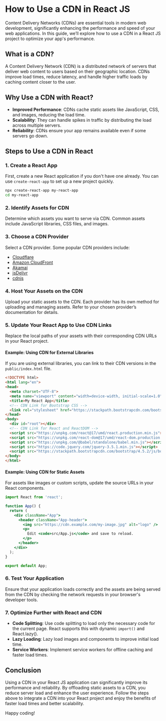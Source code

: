 # How to Use a CDN in React JS

Content Delivery Networks (CDNs) are essential tools in modern web development, significantly enhancing the performance and speed of your web applications. In this guide, we’ll explore how to use a CDN in a React JS project to optimize your app's performance.

## What is a CDN?

A Content Delivery Network (CDN) is a distributed network of servers that deliver web content to users based on their geographic location. CDNs improve load times, reduce latency, and handle higher traffic loads by caching content closer to the user.

## Why Use a CDN with React?

- **Improved Performance**: CDNs cache static assets like JavaScript, CSS, and images, reducing the load time.
- **Scalability**: They can handle spikes in traffic by distributing the load across multiple servers.
- **Reliability**: CDNs ensure your app remains available even if some servers go down.

## Steps to Use a CDN in React

### 1. Create a React App

First, create a new React application if you don't have one already. You can use `create-react-app` to set up a new project quickly.

```bash
npx create-react-app my-react-app
cd my-react-app
```

### 2. Identify Assets for CDN

Determine which assets you want to serve via CDN. Common assets include JavaScript libraries, CSS files, and images.

### 3. Choose a CDN Provider

Select a CDN provider. Some popular CDN providers include:

- [Cloudflare](https://www.cloudflare.com/)
- [Amazon CloudFront](https://aws.amazon.com/cloudfront/)
- [Akamai](https://www.akamai.com/)
- [jsDelivr](https://www.jsdelivr.com/)
- [cdnjs](https://cdnjs.com/)

### 4. Host Your Assets on the CDN

Upload your static assets to the CDN. Each provider has its own method for uploading and managing assets. Refer to your chosen provider’s documentation for details.

### 5. Update Your React App to Use CDN Links

Replace the local paths of your assets with their corresponding CDN URLs in your React project.

#### Example: Using CDN for External Libraries

If you are using external libraries, you can link to their CDN versions in the `public/index.html` file.

```html
<!DOCTYPE html>
<html lang="en">
<head>
  <meta charset="UTF-8">
  <meta name="viewport" content="width=device-width, initial-scale=1.0">
  <title>My React App</title>
  <!-- CDN Link for Bootstrap CSS -->
  <link rel="stylesheet" href="https://stackpath.bootstrapcdn.com/bootstrap/4.5.2/css/bootstrap.min.css">
</head>
<body>
  <div id="root"></div>
  <!-- CDN Link for React and ReactDOM -->
  <script src="https://unpkg.com/react@17/umd/react.production.min.js"></script>
  <script src="https://unpkg.com/react-dom@17/umd/react-dom.production.min.js"></script>
  <script src="https://unpkg.com/@babel/standalone/babel.min.js"></script>
  <script src="https://code.jquery.com/jquery-3.5.1.min.js"></script>
  <script src="https://stackpath.bootstrapcdn.com/bootstrap/4.5.2/js/bootstrap.bundle.min.js"></script>
</body>
</html>
```

#### Example: Using CDN for Static Assets

For assets like images or custom scripts, update the source URLs in your React components.

```jsx
import React from 'react';

function App() {
  return (
    <div className="App">
      <header className="App-header">
        <img src="https://cdn.example.com/my-image.jpg" alt="logo" />
        <p>
          Edit <code>src/App.js</code> and save to reload.
        </p>
      </header>
    </div>
  );
}

export default App;
```

### 6. Test Your Application

Ensure that your application loads correctly and the assets are being served from the CDN by checking the network requests in your browser's developer tools.

### 7. Optimize Further with React and CDN

- **Code Splitting**: Use code splitting to load only the necessary code for the current page. React supports this with dynamic `import()` and React.lazy().
- **Lazy Loading**: Lazy load images and components to improve initial load time.
- **Service Workers**: Implement service workers for offline caching and faster load times.

## Conclusion

Using a CDN in your React JS application can significantly improve its performance and reliability. By offloading static assets to a CDN, you reduce server load and enhance the user experience. Follow the steps above to integrate a CDN into your React project and enjoy the benefits of faster load times and better scalability.

Happy coding!
